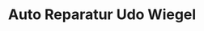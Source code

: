 ---
title: "Auto Reparatur Udo Wiegel"
url: /schwalmtal/auto-reparatur-udo-wiegel/
shop: Autowerkstatt
---